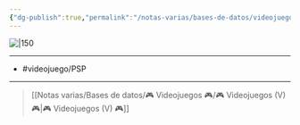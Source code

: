 ```yaml
---
{"dg-publish":true,"permalink":"/notas-varias/bases-de-datos/videojuegos/v-gru-mi-villano-favorito/"}
---
```



![|150](https://media.game.es/COVERV2/3D_L/074/074656.png)

---

- #videojuego/PSP 

---

> [[Notas varias/Bases de datos/🎮 Videojuegos 🎮/🎮 Videojuegos (V) 🎮\|🎮 Videojuegos (V) 🎮]]